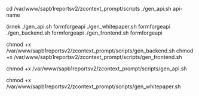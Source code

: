 
cd /var/www/sapb1reportsv2/zcontext_prompt/scripts
./gen_api.sh api-name

örnek 
./gen_api.sh formforgeapi
./gen_whitepaper.sh formforgeapi
./gen_backend.sh formforgeapi
./gen_frontend.sh formforgeapi



chmod +x /var/www/sapb1reportsv2/zcontext_prompt/scripts/gen_backend.sh
chmod +x /var/www/sapb1reportsv2/zcontext_prompt/scripts/gen_frontend.sh

chmod +x  /var/www/sapb1reportsv2/zcontext_prompt/scripts/gen_api.sh

chmod +x  /var/www/sapb1reportsv2/zcontext_prompt/scripts/gen_whitepaper.sh